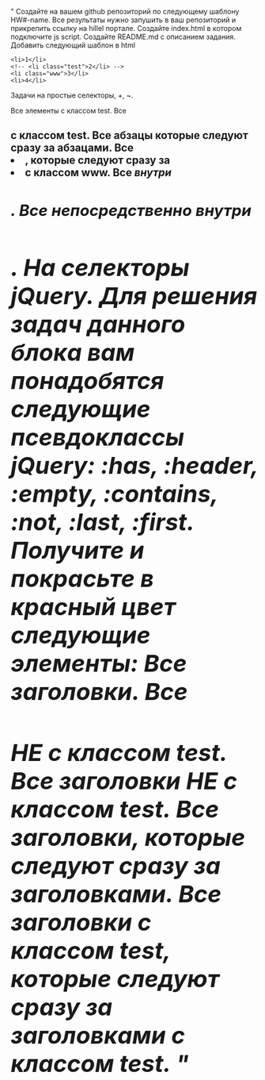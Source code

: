 " Создайте на вашем github репозиторий по следующему шаблону HW#-name. Все результаты нужно запушить в ваш репозиторий и прикрепить ссылку на hillel портале.
Создайте index.html в котором подключите js script.
Создайте README.md с описанием задания.
Добавить следующий шаблон в html
<!-- <h2>Test header <i>test</i></h2> -->
<!-- <h2 class="test">Test header 2</h2> -->
<!-- <h2 class="test">Test header 3</h2> -->
<!-- <h3>Test header h3</h3> -->
<!-- <h3 class="test">Test header h3</h3> -->
 
<!-- <div class="test">test 1</div> -->
<!-- <div class="test">test 2</div> -->
<!-- <ul> -->
    <li>1</li>
    <!-- <li class="test">2</li> -->
    <li class="www">3</li>
    <li>4</li>
<!-- </ul> -->
<!-- <p>lorem ipsum </p><p>lorem ipsum</p> -->
Задачи на простые селекторы, +, ~. 
<!-- Получите и покрасьте в красный цвет следующие элементы: -->
Все элементы с классом test.
Все <h2> с классом test. 
Все абзацы которые следуют сразу за абзацами. 
Все <li>, которые следуют сразу за <li> с классом www.
Все <i> внутри <h2>.
Все <i> непосредственно внутри <h2>. 
На селекторы jQuery. 
Для решения задач данного блока вам понадобятся следующие псевдоклассы jQuery: :has, :header, :empty, :contains, :not, :last, :first.
Получите и покрасьте в красный цвет следующие элементы:
Все заголовки.
Все <h2> НЕ с классом test.
Все заголовки НЕ с классом test. 
Все заголовки, которые следуют сразу за заголовками. 
Все заголовки с классом test, которые следуют сразу за заголовками с классом test. "